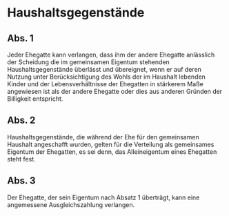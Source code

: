 # Haushaltsgegenstände



## Abs. 1

 Jeder Ehegatte kann verlangen, dass ihm der andere Ehegatte anlässlich der Scheidung die im gemeinsamen Eigentum stehenden Haushaltsgegenstände überlässt und übereignet, wenn er auf deren Nutzung unter Berücksichtigung des Wohls der im Haushalt lebenden Kinder und der Lebensverhältnisse der Ehegatten in stärkerem Maße angewiesen ist als der andere Ehegatte oder dies aus anderen Gründen der Billigkeit entspricht.

## Abs. 2

 Haushaltsgegenstände, die während der Ehe für den gemeinsamen Haushalt angeschafft wurden, gelten für die Verteilung als gemeinsames Eigentum der Ehegatten, es sei denn, das Alleineigentum eines Ehegatten steht fest.

## Abs. 3

 Der Ehegatte, der sein Eigentum nach Absatz 1 überträgt, kann eine angemessene Ausgleichszahlung verlangen. 

